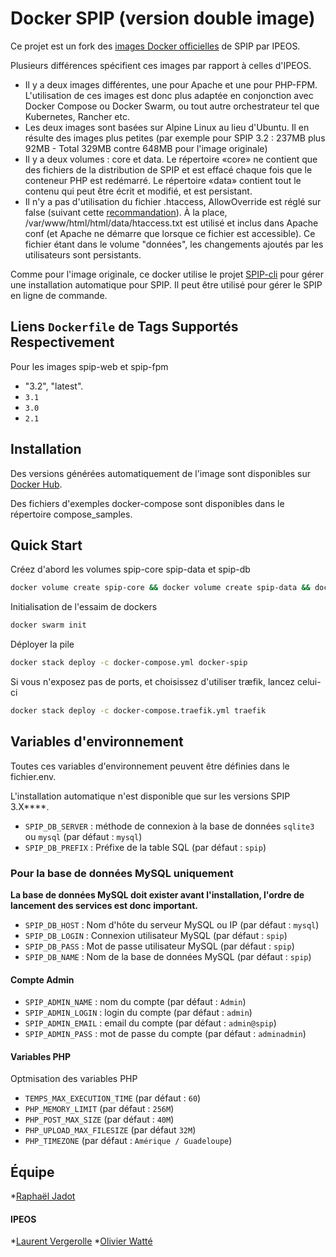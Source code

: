 # Docker SPIP (version double image)

Ce projet est un fork des [images Docker officielles](https://hub.docker.com/r/ipeos/spip/) de SPIP par IPEOS.

Plusieurs différences spécifient ces images par rapport à celles d'IPEOS.

- Il y a deux images différentes, une pour Apache et une pour PHP-FPM. L'utilisation de ces images est donc plus adaptée en conjonction avec Docker Compose ou Docker Swarm, ou tout autre orchestrateur tel que Kubernetes, Rancher etc.
- Les deux images sont basées sur Alpine Linux au lieu d'Ubuntu. Il en résulte des images plus petites (par exemple pour SPIP 3.2 : 237MB plus 92MB - Total 329MB contre 648MB pour l'image originale)
- Il y a deux volumes : core et data. Le répertoire «core» ne contient que des fichiers de la distribution de SPIP et est effacé chaque fois que le conteneur PHP est redémarré. Le répertoire «data» contient tout le contenu qui peut être écrit et modifié, et est persistant.
- Il n'y a pas d'utilisation du fichier .htaccess, AllowOverride est réglé sur false (suivant cette [recommandation](https://httpd.apache.org/docs/2.4/howto/htaccess.html#when)). À la place, /var/www/html/html/data/htaccess.txt est utilisé et inclus dans Apache conf (et Apache ne démarre que lorsque ce fichier est accessible). Ce fichier étant dans le volume "données", les changements ajoutés par les utilisateurs sont persistants.

Comme pour l'image originale, ce docker utilise le projet [SPIP-cli](https://contrib.spip.net/SPIP-Cli) pour gérer une installation automatique pour SPIP. Il peut être utilisé pour gérer le SPIP en ligne de commande.

## Liens `Dockerfile` de Tags Supportés Respectivement

Pour les images spip-web et spip-fpm

- "3.2", "latest".
- `3.1`
- `3.0`
- `2.1`

## Installation

Des versions générées automatiquement de l'image sont disponibles sur [Docker Hub](https://hub.docker.com/r/ipeos/spip/).

Des fichiers d'exemples docker-compose sont disponibles dans le répertoire compose_samples.

## Quick Start

Créez d'abord les volumes spip-core spip-data et spip-db

```bash
docker volume create spip-core && docker volume create spip-data && docker volume create spip-db
```
Initialisation de l'essaim de dockers
```bash
docker swarm init
```
Déployer la pile
```bash
docker stack deploy -c docker-compose.yml docker-spip
```
Si vous n'exposez pas de ports, et choisissez d'utiliser træfik, lancez celui-ci

```bash
docker stack deploy -c docker-compose.traefik.yml traefik
```


## Variables d'environnement

Toutes ces variables d'environnement peuvent être définies dans le fichier.env.

L'installation automatique n'est disponible que sur les versions SPIP 3.X****.

- `SPIP_DB_SERVER` : méthode de connexion à la base de données `sqlite3` ou `mysql` (par défaut : `mysql`)
- `SPIP_DB_PREFIX` : Préfixe de la table SQL (par défaut : `spip`)

### Pour la base de données MySQL uniquement

**La base de données MySQL doit exister avant l'installation, l'ordre de lancement des services est donc important.**

- `SPIP_DB_HOST` : Nom d'hôte du serveur MySQL ou IP (par défaut : `mysql`)
- `SPIP_DB_LOGIN` : Connexion utilisateur MySQL (par défaut : `spip`)
- `SPIP_DB_PASS` : Mot de passe utilisateur MySQL (par défaut : `spip`)
- `SPIP_DB_NAME` : Nom de la base de données MySQL (par défaut : `spip`)

#### Compte Admin

- `SPIP_ADMIN_NAME` : nom du compte (par défaut : `Admin`)
- `SPIP_ADMIN_LOGIN` : login du compte (par défaut : `admin`)
- `SPIP_ADMIN_EMAIL` : email du compte (par défaut : `admin@spip`)
- `SPIP_ADMIN_PASS` : mot de passe du compte (par défaut : `adminadmin`)

#### Variables PHP

Optmisation des variables PHP

- `TEMPS_MAX_EXECUTION_TIME` (par défaut : `60`)
- `PHP_MEMORY_LIMIT` (par défaut : `256M`)
- `PHP_POST_MAX_SIZE` (par défaut : `40M`)
- `PHP_UPLOAD_MAX_FILESIZE` (par défaut `32M`)
- `PHP_TIMEZONE` (par défaut : `Amérique / Guadeloupe`)

## Équipe

*[Raphaël Jadot](https://github.com/ashledombos/)

#### IPEOS

*[Laurent Vergerolle](https://github.com/psychoz971/)
*[Olivier Watté](https://github.com/owatte/)
